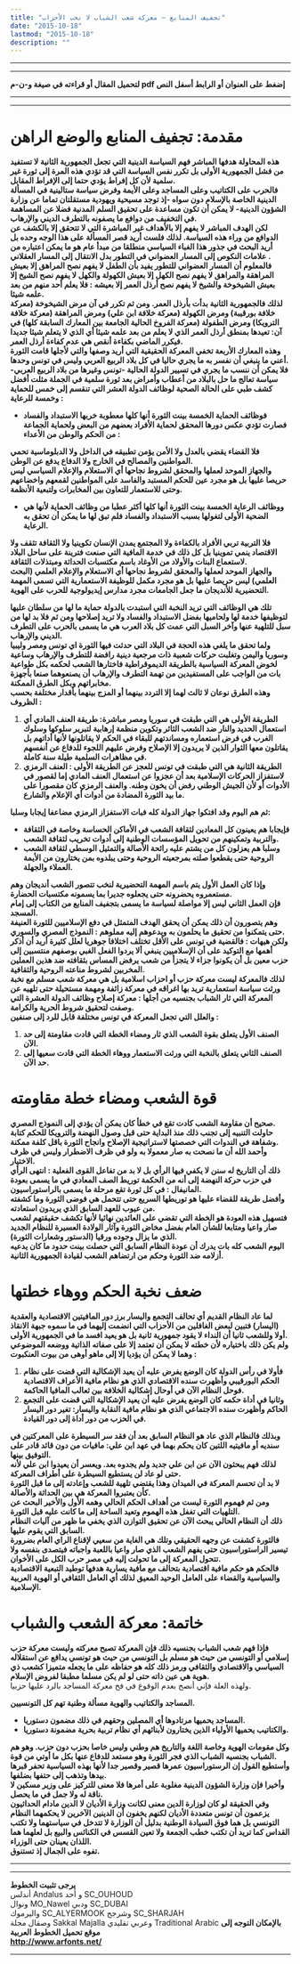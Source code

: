 ```yaml
---
title: "تجفيف المنابع – معركة شعب الشباب لا نخب الأحزاب"
date: "2015-10-18"
lastmod: "2015-10-18"
description: ""
---
```

---

---

**لتحميل المقال أو قراءته في صيغة و-ن-م pdf إضغط على العنوان أو الرابط أسفل النص**

---



---

# مقدمة: تجفيف المنابع والوضع الراهن

**هذه المحاولة هدفها المباشر فهم السياسة الدينية التي تجعل الجمهورية الثانية لا تستفيد من فشل الجمهورية الأولى بل تكرر نفس السياسة التي قد تؤدي هذه المرة إلى ثورة غير سلمية لأن كل إفراط يؤدي حتما إلى الإفراط المقابل.  
فالحرب على الكتاتيب وعلى المساجد وعلى الأيمة وفرض سياسة ستالينية في المسألة الدينية الخاصة بالإسلام دون سواه -إذ توجد مسيحية ويهودية مستقلتان تماما عن وزارة الشؤون الدينية- لا يمكن أن تكون مساعدة على تحقيق السلم المدنية فضلا عن المساهمة في التخفيف من دوافع ما يصفونه بالتطرف الديني والإرهاب.  
لكن الهدف المباشر لا يفهم إلا بالأهداف غير المباشرة التي لا تتحقق إلا بالكشف عن الدوافع من وراء هذه السياسة. لذلك فلست أريد قصر المسألة على هذا الوجه وحده بل أريد البحث في جذور هذا الغباء السياسي منطلقا من مبدأ عام هو ما يمكن اعتباره من علامات النكوص إلى المسار العضواني في التطور بدل الانتقال إلى المسار العقلاني .  
فالمعلوم أن المسار العضواني للتطور يفيد بأن الطفل لا يفهم نصح المراهق إلا بعيش المراهقة والمراهق لا يفهم نصح الكهل إلا بعيش الكهولة والكهل لا يفهم نصح الشيخ إلا بعيش الشيخوخة والشيخ لا يفهم نصح أرذل العمر إلا بعيشه : فلا يعلم أحد منهم من بعد علمه شيئا.  
لذلك فالجمهورية الثانية بدأت بأرذل العمر. ومن ثم تكرر في آن مرض الشيخوخة (معركة خلافة بورقيبة) ومرض الكهولة (معركة خلافة ابن علي) ومرض المراهقة (معركة خلافة الترويكا) ومرض الطفولة (معركة الفروخ الحالية الجامعة بين المعارك السابقة كلها) في آن: تعيدها بمنطق أرذل العمر الذي لا يعلم من بعد علمه شيئا أي الذي لا يتعلم شيئا جديدا فيكرر الماضي بكفاءة أنقص هي عدم كفاءة أرذل العمر.  
وهذه المعارك الأربعة تخفي المعركة الحقيقية التي أريد وصفها والتي لأجلها قامت الثورة أعني ما ينبغي أن نفسر به ما يجري حاليا في كل بلاد الربيع العربي وليس في تونس وحدها.  
فلا يمكن أن ننسب ما يجري في تسيير الدولة الحالية -تونس وغيرها من بلاد الربيع العربي- سياسة تعالج ما حل بالبلاد من أعطاب وأمراض بعد ثورة سلمية في الجملة مثلت أفضل كشف طبي على الحالة الصحية لوظائف الدولة العشر التي تنقسم إلى خمس للحماية وخمسة للرعاية :**

* **فوظائف الحماية الخمسة بينت الثورة أنها كلها معطوبة خربها الاستبداد والفساد فصارت تؤدي عكس دورها المحقق لحماية الأفراد بعضهم من البعض ولحماية الجماعة من الحكم والوطن من الأعداء :**

**فلا القضاء يقضي بالعدل ولا الأمن يؤمن تطبيقه في الداخل ولا الدبلوماسية تحمي المواطنين والمصالح في الخارج ولا الدفاع يدفع عن الوطن.  
والجهاز الموحد لعملها والمحقق لشروط نجاحها أي الاستعلام والإعلام السياسي ليس حريصا عليها بل هو مجرد عين للحكم المستبد والفاسد على المواطنين لقمعهم واخضاعهم وحتى للاستعمار للتعاون بين المخابرات ولتبعية الأنظمة.**

* **ووظائف الرعاية الخمسة بينت الثورة أنها كلها أكثر عطبا من وظائف الحماية لأنها هي الضحية الأولى لتغولها بسبب الاستبداد والفساد فلم تبق لها ما يمكن أن تحقق به الرعاية.**

**فلا التربية تربي الأفراد بالكفاءة ولا المجتمع يمدن الإنسان تكوينيا ولا الثقافة تثقف ولا الاقتصاد ينمي تموينيا بل كل ذلك في خدمة المافية التي صنعت فترينة على ساحل البلاد لاستعماع البنات والأولاد من الأوغاد باسم مكتسبات الحداثة ومبتذلات الثقافة.  
والجهاز الموحد لعملها والمحقق لشروط نجاحها أي الاستعلام والإعلام العلمي (البحث العلمي) ليس حريصا عليها بل هو مجرد مكمل للوظيفة الاستعمارية التي تسمى المهمة التحضيرية للأنديجان ما جعل الجامعات مجرد مدارس إيديولوجية للحرب على الهوية.**

**تلك هي الوظائف التي تريد النخبة التي استبدت بالدولة حماية ما لها من سلطان عليها لتوظيفها خدمة لها ولحاميها بفضل الاستبداد والفساد ولا تريد إصلاحها ومن ثم فلا بد لها من سبل للتلهية عنها وآخر السبل التي عمت كل بلاد العرب هي ما يسمى بالحرب على التطرف الديني والإرهاب.  
ولما تحقق ما يلغي هذه الحجة في البلاد التي حدثت فيها الثورة اي تونس ومصر وليبيا وسوريا واليمن وتغلبت حركات شعبية ذات مرجعية دينية رافضة للتطرف والإرهاب وساعية لخوض المعركة السياسية بالطريقة الديموقراطية فاختارها الشعب لحكمه بكل طواعية بات من الواجب على المستفيدين من تهمة التطرف والإرهاب أن يصنعوهما صنعا بأجهزة مخابراتهم وبكل الطرق الممكنة.  
وهذه الطرق نوعان لا ثالث لهما إلا التردد بينهما أو المزج بينهما بأقدار مختلفة بحسب الظروف :**

1. **الطريقة الأولى هي التي طبقت في سوريا ومصر مباشرة: طريقة العنف المادي أي استعمال الحديد والنار ضد الشعب الثائر وتكوين منظمة إرهابية لتبرير سلوكها وسلوك الغرب في فرض استعماره ومساندتهم للبقاء في الحكم لا يقاتلونها لأنها أداتهم بل يقاتلون معها الثوار الذين لا يريدون إلا الإصلاح وفرض عليهم اللجوء للدفاع عن أنفسهم في مظاهرات السلمية طيلة سنة كاملة.**
2. **الطريقة الثانية هي التي طبقت في تونس للعجز عن الطريقة الأولى : العنف الرمزي لاستفزاز الحركات الإسلامية بعد أن عجزوا عن استعمال العنف المادي إما لقصور في الأدوات أو لأن الجيش الوطني رفض أن يخون وطنه. والعنف الرمزي كان مقصورا على ما بيد الثورة المضادة من أدوات أي الإعلام والشارع.**

**ثم هم اليوم وقد افتكوا جهاز الدولة كله فبات الاستفزاز الرمزي مضاعفا إيجابا وسلبا:**

* **فإيجابا هم يعينون كل المعادين لثقافة الشعب في الأماكن الحساسة وخاصة في الثقافة والتربية وتمكينهم من تحويل المؤسسات الوطنية إلى أدوات تخريب لثقافة الشعب.**
* **وسلبا هم يعزلون كل من يشتم عليه رائحة الأصالة والتمثيل الوسطي لثقافة الشعب الروحية حتى يقطعوا صلته بمرجعيته الروحية وحتى يبلدوه بمن يختارون من الأيمة العملاء والجهلة.**

**وإذا كان العمل الأول يتم باسم المهمة التحضيرية لنخب تتصور الشعب أنديجان وهم مستعمروه يحضرونه حتى يجعلوه جديرا بما يسمونه مكتسبات الحضارة.  
فإن العمل الثاني ليس إلا مواصلة لسياسة ما يسمى بتجفيف المنابع من الكتاب إلى إمام المسجد.  
وهم يتصورون أن ذلك يمكن أن يحقق الهدف المتمثل في دفع الإسلاميين للثورة العنيفة حتى يتمكنوا من تحقيق ما يحلمون به ويدعوهم إليه مملوهم : النموذج المصري والسوري.  
ولكن هيهات : فالقضية في تونس على الأقل تختلف اختلافا جوهريا لعلل كثيرة أريد أن أذكر أهمها مع التوكيد على أن الإسلاميين ينبغي ألا يردوا الفعل الغبي بوصفهم منتسبين إلى حزب معين بل أن يكونوا جزاء لا يتجزأ من شعب يرفض المساس بثقافته ضد هذين العملين المخربين لشروط مناعته الروحية والثقافية.  
لذلك فالمعركة ليست معركة حزب أو احزاب اسلامية بل هي معركة شعب مسلم مع نخبة ورثت سياسة استعمارية تريد بها اغراقه في معركة زائفة ومهمة مستحيلة حتى تلهيه عن المعركة التي ثار الشباب بجنسيه من أجلها : معركة إصلاح وظائف الدولة العشرة التي وصفت لتحقيق شروط الحرية والكرامة.  
والعلل التي تجعل المعركة في تونس مختلفة قابل للرد إلى صنفين :**

1. **الصنف الأول يتعلق بقوة الشعب الذي ثار ومضاء الخطة التي قادت مقاومتة إلى حد الآن.**
2. **الصنف الثاني يتعلق بالنخبة التي ورثت الاستعمار ووهاء الخطة التي قادت سعيها إلى حد الآن.**

# قوة الشعب ومضاء خطة مقاومته

**صحيح أن مقاومة الشعب كادت تقع في خطأ كان يمكن أن يؤدي إلى النموذج المصري.  
حاولت التنبيه إلى تجنب ذلك منذ البداية حتى قبل وصول النهضة والترويكا للحكم كتابة وشفاهة في الندوات التي خصصتها لاستراتيجية الإصلاح وانجاح الثورة باقل كلفة ممكنة.  
وأحمد الله أن ما نصحت به صار معمولا به ولو في ظرف الاضطرار وليس في ظرف الاختيار.  
ذلك أن التاريخ له سنن لا يكفي فيها الرأي بل لا بد من تفاعل القوى الفعلية : انتهى الرأي في حزب حركة النهضة إلى أنه من الحكمة توريط الصف المعادي في ما يسمى بعودة المانيفال : في كل ثورة تقع مرحلة ما يسمى بالراستوراسيون.  
وأفضل طريقة للقضاء عليها هو توريطها السريع حتى تتحمل هي فوضى الثورة وما كشفته من عيوب للعهد السابق الذي يريدون استعادته.  
فتسهيل هذه العودة هو الخطة التي تقضي على العائدين نهائيا لأنها تكشف حقيقتهم لشعب صار واعيا ومتابعا للشأن العام بفضل مخاض الثورة وآثار الولادة العسيرة للنظام الجديد الذي ما يزال وجوده ورقيا (الدستور وشعارات الثورة).  
اليوم الشعب كله بات يدرك أن عودة النظام السابق التي حصلت بينت حدود ما كان يدعيه أزلامه ضد الثورة وحكم من ارتضاهم الشعب لقيادة الجمهورية الثانية.**

# ضعف نخبة الحكم ووهاء خطتها

**لما عاد النظام القديم أي تحالف التجمع واليسار برز دور المافيتين الاقتصادية والعقدية (اليسار) فتبين لبعض الغافلين من الأحزاب التي انضمت إليهما في ما سموه جبهة الانقاذ أولا وللشعب ثانيا أن النداء لا يقود جمهورية ثانية بل هو يعيد افسد ما في الجمهورية الأولى.  
ولم يكن ذلك باختياره لأن خطته لا يمكن أن تعتمد إلا على صفاته الذاتية ووضعه الموضوعي وهما لا يمكن أن يؤديا إلا إلى ماهو أوهى من بيوت العنكبوت :**

1. **فأولا في رأس الدولة كان الوضع يفرض عليه أن يعيد الإشكالية التي قضت على نظام الحكم البورقيبي وأظهرت سنده الاقتصادي الذي هو نظام مافية الأعراف الاقتصادية فوحل النظام الآن في أوحال إشكالية الخلافة بين ثعالب المافيا الحاكمة.**
2. **وثانيا في أداة حكمه كان الوضع يفرض عليه أن يعيد الإشكالية التي قضت على التجمع الحاكم وأظهرت سنده الاجتماعي الذي هو نظام مافية النقابة واليسار: تغير دور اليسار في الحزب من دور أداة إلى دور القيادة.**

**وبذلك فالنظام الذي عاد هو النظام السابق بعد أن فقد سر السيطرة على المعركتين في سنديه أو مافيتيه اللتين كان يحكم بهما في عهد ابن علي: مافيات من دون قائد قادر على التوفيق بينها.  
لذلك فهم يبحثون الآن عن ابن علي جديد ولم يجدوه بعد. ويعسر أن يعيدوا ابن علي لأنه حتى لو عاد لن يستطيع السيطرة على أطراف المعركة.  
لا بد أن تحسم المعركة في الميدان وهذا يقتضي تلهية للشعب وإعادته إلى ما قبل الثورة كأن يعتبروا المعركة هي بين الحداثة والأصالة.  
ومن ثم فهموم الثورة ليست من أهداف الحكم الحالي وهمه الأول والأخير البحث عن التلهيات التي تغفل هذه الهموم وتعيد الساحة إلى ما كانت عليه قبل الثورة.  
ذلك أن النظام الحالي يبحث الآن عن تحقيق التوازن الذي يخفي ما ظهر من آليات النظام السابق التي يقوم عليها.  
فالثورة كشفت عن وجهه الحقيقي وتلك هي الغاية من سعيي لإقناع الراي العام بضرورة تيسير الراستوراسيون حتى يفهم الشعب الذي صار واعيا باللعبة واجباته فيتصدى بنفسه ولا تتحول المعركة إلى ما تحولت إليه في مصر حرب الكل على الأخوان.  
فالحكم هو حكم مافية اقتصادية بتحالف مع مافية يسارية هدفها توطيد التبعية الاقتصادية والسياسية والقضاء على العامل الوحيد المعيق لذلك أي العامل الثقافي أو الهوية العربية الإسلامية.**

# خاتمة: معركة الشعب والشباب

**فإذا فهم شعب الشباب بجنسيه ذلك فإن المعركة تصبح معركته وليست معركة حزب إسلامي أو التونسي من حيث هو مسلم بل التونسي من حيث هو تونسي يدافع عن استقلاله السياسي والاقتصادي والثقافي ورمز ذلك كله هو حفاظه على ما يجعله متميزا كشعب ذي هوية هي عين ذاته حتى لو لم يكن مسلما مطبقا لفروض الإسلام.**  
ولهذه العلة فإني أنصح بعدم الوقوع في فخ معركة المساجد بالرد عليها حزبيا.

**المساجد والكتاتيب والهوية مسألة وطنية تهم كل التونسيين.**

* **المساجد يحميها مرتادوها أي المصلين وحقهم في ذلك مضمون دستوريا.**
* **والكتاتيب يحميها الأولياء الذين يختارون لأبنائهم أي نظام تربية بحرية مضمونة دستوريا.**

**وكل مقومات الهوية وخاصة اللغة والتاريخ هم وطني وليس خاصا بحزب دون حزب. وهو هم الشباب بجنسيه الشباب الذي فجر الثورة وهو مستعد للدفاع عنها بكل ما أوتي من قوة.  
وأستطيع القول إن الرستوراسيون عمرها قصير وقصير جدا لأنها بهذه السياسية تحفر قبرها بيدها وتذهب إلى حتفها بضلفها.  
وأخيرا فإن وزارة الشؤون الدينية مغلوبة على أمرها فلا معنى للتركيز على وزير مسكين لا ناقة له ولا جمل في ما يحصل.  
وفي الحقيقة لو كان لوزارة الدين معنى لكانت وزارة الأديان لا الدين مادام الحداثيون يزعمون أن تونس متعددة الأديان لكنهم يخفون أن الدينين الآخرين لا يحكمهما النظام التونسي بل هما فوق السيادة الوطنية بدليل أن الوزارة لا تتدخل في سياستهما ولا تكتب القداس كما تريد أن تكتب خطب الجمعة ولا تعين القسس في الكنائس والبيع بل لعلهما هما اللذان يعينان حتى الوزراء.  
تفوه على الجمال إذ تستنوق.**

---

---

**يرجى تثبيت الخطوط**   
 أندلس Andalus  و أحد SC\_OUHOUD  
 ونوال MO\_Nawel  ودبي SC\_DUBAI   
 واليرموك SC\_ALYERMOOK  وشرجح SC\_SHARJAH   
 وصقال مجلة Sakkal Majalla وعربي تقليدي Traditional Arabic  **بالإمكان التوجه إلى موقع تحميل الخطوط العربية  
 http://www.arfonts.net/**

---

###
